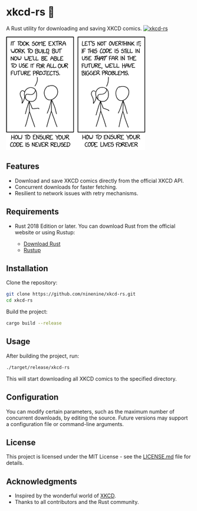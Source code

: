 # xkcd-rs 🚀

A Rust utility for downloading and saving XKCD comics.
[![xkcd-rs](https://github.com/ninenine/xkcd-rs/actions/workflows/rust.yml/badge.svg)](https://github.com/ninenine/xkcd-rs/actions/workflows/rust.yml)

![XKCD Logo](code_lifespan.png)

## Features

- Download and save XKCD comics directly from the official XKCD API.
- Concurrent downloads for faster fetching.
- Resilient to network issues with retry mechanisms.

## Requirements

- Rust 2018 Edition or later. You can download Rust from the official website or using Rustup:

  - [Download Rust](https://www.rust-lang.org/tools/install)
  - [Rustup](https://rustup.rs/)

## Installation

Clone the repository:

```bash
git clone https://github.com/ninenine/xkcd-rs.git
cd xkcd-rs
```

Build the project:

```bash
cargo build --release
```

## Usage

After building the project, run:

```bash
./target/release/xkcd-rs
```

This will start downloading all XKCD comics to the specified directory.

## Configuration

You can modify certain parameters, such as the maximum number of concurrent downloads, by editing the source. Future versions may support a configuration file or command-line arguments.

## License

This project is licensed under the MIT License - see the [LICENSE.md](LICENSE.md) file for details.

## Acknowledgments

- Inspired by the wonderful world of [XKCD](https://xkcd.com/).
- Thanks to all contributors and the Rust community.

